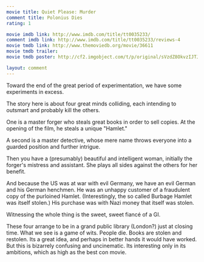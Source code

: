 ```yaml
---
movie title: Quiet Please: Murder
comment title: Polonius Dies
rating: 1

movie imdb link: http://www.imdb.com/title/tt0035233/
comment imdb link: http://www.imdb.com/title/tt0035233/reviews-4
movie tmdb link: http://www.themoviedb.org/movie/36611
movie tmdb trailer: 
movie tmdb poster: http://cf2.imgobject.com/t/p/original/sVzdZ8OkvzIJTJHOvY0MIUw6n49.jpg

layout: comment
---
```


Toward the end of the great period of experimentation, we have some experiments in excess.

The story here is about four great minds colliding, each intending to outsmart and probably kill the others.

One is a master forger who steals great books in order to sell copies. At the opening of the film, he steals a unique "Hamlet."

A second is a master detective, whose mere name throws everyone into a guarded position and further intrigue.

Then you have a (presumably) beautiful and intelligent woman, initially the forger's mistress and assistant. She plays all sides against the others for her benefit.

And because the US was at war with evil Germany, we have an evil German and his German henchmen. He was an unhappy customer of a fraudulent copy of the purloined Hamlet. (Interestingly, the so called Burbage Hamlet was itself stolen.) His purchase was with Nazi money that itself was stolen.

Witnessing the whole thing is the sweet, sweet fiancé of a GI.

These four arrange to be in a grand public library (London?) just at closing time. What we see is a game of wits. People die. Books are stolen and restolen. Its a great idea, and perhaps in better hands it would have worked. But this is bizarrely confusing and uncinematic. Its interesting only in its ambitions, which as high as the best con movie.